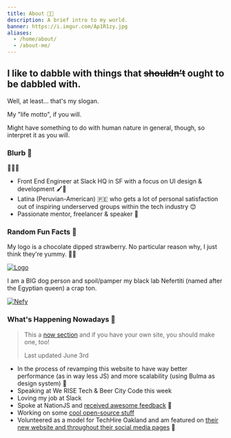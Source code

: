 ```yaml
---
title: About 🍫️🍓️
description: A brief intro to my world.
banner: https://i.imgur.com/Ap1R1zy.jpg
aliases:
  - /home/about/
  - /about-me/
---
```


<h2>I like to dabble with things that <del>shouldn’t</del> ought to be dabbled with.</h2>

Well, at least... that's my slogan.

My "life motto", if you will.

Might have something to do with human nature in general, though, so interpret it as you will.

### Blurb 📇

<span class="font-size--3x">👩🏽‍💻️</span>

- Front End Engineer at Slack HQ in SF with a focus on UI design & development 🖌️🔧️
- Latina (Peruvian-American) 🇵🇪️ who gets a lot of personal satisfaction out of inspiring underserved groups within the tech industry 😊
- Passionate mentor, freelancer & speaker 💬️

### Random Fun Facts 🦄

My logo is a chocolate dipped strawberry. No particular
reason why, I just think they're yummy. 🍫🍓

[![Logo](https://imgur.com/aIbX4z0.png)](/2017/08/19/fvcproductions---logo-redesign-/)

I am a BIG dog person and spoil/pamper my black lab Nefertiti (named after the Egyptian queen) a crap ton.

[![Nefy](https://i.imgur.com/cwXno9D.jpg)](https://i.imgur.com/cwXno9D.jpg)

### What's Happening Nowadays 📅

> This a [now section](https://nownownow.com/about) and if you have your own site, you should make one, too!
>
> Last updated June 3rd

- In the process of revamping this website to have way better performance (as in way less JS) and more scalability (using Bulma as design system) 🔧
- Speaking at We RISE Tech & Beer City Code this week
- Loving my job at Slack
- Spoke at NationJS and [received awesome feedback](/2018/05/18/nationjs/) 🎉
- Working on some [cool open-source stuff](https://github.com/fvcproductions/hugoma)
- Volunteered as a model for TechHire Oakland and am featured on [their new website and throughout their social media pages](https://www.techhireoakland.org/) 📸

